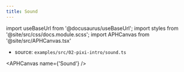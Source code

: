 ```yaml
---
title: Sound
---
```


import useBaseUrl from '@docusaurus/useBaseUrl';
import styles from '@site/src/css/docs.module.scss';
import APHCanvas from '@site/src/APHCanvas.tsx'

- source: `examples/src/02-pixi-intro/sound.ts`


<APHCanvas name={'Sound'} />

